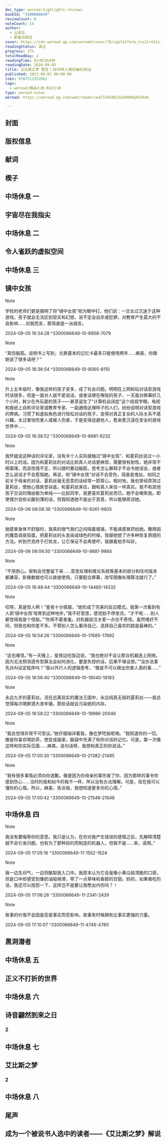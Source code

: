 ```yaml
---
doc_type: weread-highlights-reviews
bookId: "3300066649"
reviewCount: 0
noteCount: 14
author:
  - 山本弘
  - 新星出版社
cover: https://cdn.weread.qq.com/weread/cover/78/cpplatform_tcs2tre5sijgxvc5hanhgl/t7_cpplatform_tcs2tre5sijgxvc5hanhgl1691394144.jpg
readingStatus: 读过
progress: 27%
totalReadDay: 2
readingTime: 0小时39分钟
readingDate: 2024-09-05
title: 艾比斯之梦 警告！2039年人类将被AI统治
published: 2023-08-01 00:00:00
isbn: 9787513352062
tags:
  - weread/精品小说-科幻小说
type: weread-notes
weread: https://weread.qq.com/web/reader/eaf32450813ab8088g0194db

---
```



## 封面

## 版权信息

## 献词

## 楔子

## 中场休息 一

## 宇宙尽在我指尖

## 中场休息 二

## 令人雀跃的虚拟空间

## 中场休息 三

## 镜中女孩

> [!NOTE] 
> 学校的老师们更是摆明了将“镜中女孩”视为眼中钉。他们说：一旦太过沉迷于这种游戏，孩子就会无法区别现实和幻想，说不定会自杀或犯罪，对教育产生莫大的不良影响……对我而言，那简直是一派胡言。
> 
> 2024-09-05 16:34:28 ^3300066649-10-6958-7079

> [!NOTE] 
> “真伤脑筋。说明书上写到，光靠基本的记忆卡最多只能使用两年……麻美，你跟她说了很多话吧？”
> 
> 2024-09-05 16:36:54 ^3300066649-10-8065-8110

> [!NOTE] 
> 升上五年级时，像我这样的孩子变多，成了社会问题。明明在上网和玩对话型游戏时话很多，但是一面对人就不爱说话，或者话哽在喉咙的孩子、一天面对屏幕好几个小时，鲜少在外玩耍的孩子——甚至诞生了“计算机自闭症”这个歧视字眼。电视和报纸上自称评论家或教育专家、一副通情达理样子的人们，纷纷说明对话型游戏的弊病。习惯了和虚拟角色进行轻松对话的孩子，变得对真正复杂的人际关系不感兴趣。太过害怕伤害人或被人伤害，于是变得逃避他人，愈来愈沉浸在安全的游戏世界中……
> 
> 2024-09-05 16:38:52 ^3300066649-10-8981-9232

> [!NOTE] 
> 我怀疑说这种话的评论家，没有半个人实际接触过“镜中女孩”、和夏莉丝说过一小时以上的话。因为和夏莉丝的对话比和真人对话更麻烦，需要很有耐性。她非常不明事理，而且性情不定，所以随时要动脑筋，思考怎么解释才不会令她误会，或者怎么说话才不会惹恼她。再说，和“镜中女孩”对话不会受伤，简直是鬼扯。如同之前关于母亲的对话，夏莉丝毫无恶意的话经常一箭穿心。相对地，我也曾经弄哭过夏莉丝，使她心情跌至谷底。和夏莉丝来往，跟和真人来往一样真实。我不和其他孩子交谈的理由极为单纯——比起同学，我更喜欢夏莉丝而已。她不会嘲笑我。即使偶尔说些尖酸刻薄的话，但我知道她不是出于恶意，所以能够原谅她。
> 
> 2024-09-06 08:08:36 ^3300066649-10-9261-9605

> [!NOTE] 
> 她感冒身体不舒服时，我真的很气我们之间隔着玻璃，不能递感冒药给她。撒拜因的魔壶调皮捣蛋，把夏莉丝的头发染成绿色的时候，我替她想了许多种恢复原貌的方法。听到杰克终于打败龙，让它保证不会再使坏，我跟着拍手叫好。
> 
> 2024-09-06 08:06:50 ^3300066649-10-9881-9984

> [!NOTE] 
> “不用担心。架构会完整留下来……意思处理和推论系统等基本的部分和任何版本都兼容，影像数据也可以直接使用。只要配合屏幕，改写图像处理算法就行了。”
> 
> 2024-09-05 16:48:44 ^3300066649-10-14460-14532

> [!NOTE] 
> 哎呀，真是惊人啊！”星夜十分佩服，“她形成了完美的反应模式。我第一次看到有人把‘镜中女孩’培育到这种地步。”我不好意思，感觉脸不停发烫。“才不呢……别人都觉得我是个怪胎。”“你用不着害羞。对机器投注关爱一点也不奇怪。虽然嗜好不同，但我也和你差不多。不管别人怎么看待自己，选择自己喜欢的路是最棒的。”
> 
> 2024-09-05 16:54:26 ^3300066649-10-17685-17892

> [!NOTE] 
> “这也难怪。”有一天晚上，星夜边吃饭边说，“我也绝对不会让那台机器连上网络。因为无法预测遗传型算法会如何进化，要是失控的话，后果不堪设想。”“没办法事先对AI设定程序吗？”我以外行人的逻辑思考，“像是不可以做出伤害人类的事……”
> 
> 2024-09-05 16:56:40 ^3300066649-10-19040-19183

> [!NOTE] 
> 永远九岁的夏莉丝，活在远离现实的魔法王国中，永远纯真无瑕的夏莉丝——我总觉得每次喝醉酒大发牢骚，那些话就会污染她的内存。
> 
> 2024-09-05 16:58:22 ^3300066649-10-19986-20046

> [!NOTE] 
> “我总觉得非常不可思议。”她仔细端详着我，像在梦呓般呢喃。“我知道你的一切。像是你喜欢喝奶茶，想变成画家。脑袋中充满了和你对话的记忆。可是，第一次像这样和你实际见面……麻美，说句话呀，我想和真正的你说话。”
> 
> 2024-09-05 17:00:30 ^3300066649-10-21382-21485

> [!NOTE] 
> “我有很多事情必须向你道歉。像是因为你母亲的事伤害了你、因为那样的事令你感到伤心……当时的我和如今的我不一样，所以没有办法理解。可是，现在我可以懂你的心情。所以，麻美，告诉我，我想知道更多你的心情。”
> 
> 2024-09-05 17:00:42 ^3300066649-10-21548-21648

## 中场休息 四

> [!NOTE] 
> 我没有要侮辱你的意思。我只是认为，在你对我产生错误的感情之前，先解释清楚就不会引发问题。也有为了那种目的而制造的机器人，但我不是……来，请用。”
> 
> 2024-09-05 17:05:16 ^3300066649-11-1552-1624

> [!NOTE] 
> 我一边生闷气，一边将酪梨放入口中。我原本认为它会是像小黄瓜般清脆的口感，但是口中却感受到像奶油般绵滑，带了一点草味和香醇的甘甜。妈的，如果难吃的话，我还可以抱怨一下，这样岂不是要让我憋出内伤吗？！
> 
> 2024-09-05 17:06:26 ^3300066649-11-2341-2439

> [!NOTE] 
> 故事的价值不会因是否是事实而受影响，故事有时候拥有比事实更强的力量。
> 
> 2024-09-05 17:10:07 ^3300066649-11-4746-4780

## 黑洞潜者

## 中场休息 五

## 正义不打折的世界

## 中场休息 六

## 诗音翩然到来之日

### 2

## 中场休息 七

## 艾比斯之梦

### 2

## 中场休息 八

## 尾声

## 成为一个被说书人选中的读者——《艾比斯之梦》解说

